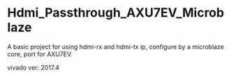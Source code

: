 # Hdmi_Passthrough_AXU7EV_Microblaze

A basic project for using hdmi-rx and hdmi-tx ip, configure by a microblaze core, port for AXU7EV.

vivado ver: 2017.4

